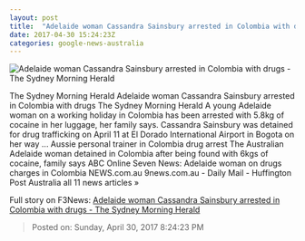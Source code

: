 ```yaml
---
layout: post
title:  "Adelaide woman Cassandra Sainsbury arrested in Colombia with drugs - The Sydney Morning Herald"
date: 2017-04-30 15:24:23Z
categories: google-news-australia
---
```


![Adelaide woman Cassandra Sainsbury arrested in Colombia with drugs - The Sydney Morning Herald](http://www.smh.com.au/content/dam/images/g/v/v/y/j/s/image.related.articleLeadwide.620x349.gvvyj3.png/1493572109382.jpg)

The Sydney Morning Herald Adelaide woman Cassandra Sainsbury arrested in Colombia with drugs The Sydney Morning Herald A young Adelaide woman on a working holiday in Colombia has been arrested with 5.8kg of cocaine in her luggage, her family says. Cassandra Sainsbury was detained for drug trafficking on April 11 at El Dorado International Airport in Bogota on her way ... Aussie personal trainer in Colombia drug arrest The Australian Adelaide woman detained in Colombia after being found with 6kgs of cocaine, family says ABC Online Seven News: Adelaide woman on drugs charges in Colombia NEWS.com.au 9news.com.au - Daily Mail - Huffington Post Australia all 11 news articles »


Full story on F3News: [Adelaide woman Cassandra Sainsbury arrested in Colombia with drugs - The Sydney Morning Herald](http://www.f3nws.com/n/BdJXy)

> Posted on: Sunday, April 30, 2017 8:24:23 PM

